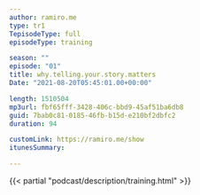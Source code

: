 ```yaml
---
author: ramiro.me
type: tr1
TepisodeType: full
episodeType: training

season: ""
episode: "01"
title: why.telling.your.story.matters
Date: "2021-08-20T05:45:01.00+00:00"

length: 1510504
mp3url: fbf65fff-3428-406c-bbd9-45af51ba6db8
guid: 7bab0c81-0185-46fb-b15d-e210bf2dbfc2
duration: 94

customLink: https://ramiro.me/show
itunesSummary:

---
```

{{< partial "podcast/description/training.html" >}}

